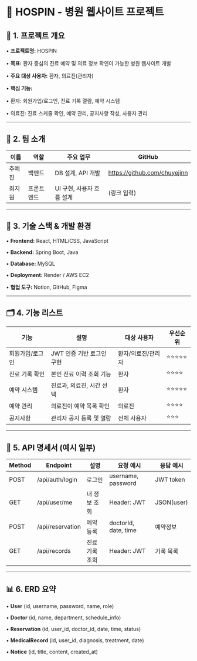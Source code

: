 # 🏥 HOSPIN - 병원 웹사이트 프로젝트

## **📌 1. 프로젝트 개요**

•	**프로젝트명:** HOSPIN

•	**목표:** 환자 중심의 진료 예약 및 의료 정보 확인이 가능한 병원 웹사이트 개발

•	**주요 대상 사용자:** 환자, 의료진(관리자)

•	**핵심 기능:**

•	환자: 회원가입/로그인, 진료 기록 열람, 예약 시스템

•	의료진: 진료 스케줄 확인, 예약 관리, 공지사항 작성, 사용자 관리

---

## **👥 2. 팀 소개**

| **이름** | **역할** | **주요 업무** | **GitHub** |
| --- | --- | --- | --- |
| 추예진 | 백엔드 | DB 설계, API 개발 | https://github.com/chuyejinn |
| 최지원 | 프론트엔드 | UI 구현, 사용자 흐름 설계 | (링크 입력) |

---

## **🧠 3. 기술 스택 & 개발 환경**

•	**Frontend:** React, HTML/CSS, JavaScript

•	**Backend:** Spring Boot, Java

•	**Database:** MySQL

•	**Deployment:** Render / AWS EC2

•	**협업 도구:** Notion, GitHub, Figma

---

## **🗂 4. 기능 리스트**

| **기능** | **설명** | **대상 사용자** | **우선순위** |
| --- | --- | --- | --- |
| 회원가입/로그인 | JWT 인증 기반 로그인 구현 | 환자/의료진/관리자 | ⭐️⭐️⭐️⭐️⭐️ |
| 진료 기록 확인 | 본인 진료 이력 조회 기능 | 환자 | ⭐️⭐️⭐️⭐️ |
| 예약 시스템 | 진료과, 의료진, 시간 선택 | 환자 | ⭐️⭐️⭐️⭐️⭐️ |
| 예약 관리 | 의료진이 예약 목록 확인 | 의료진 | ⭐️⭐️⭐️⭐️ |
| 공지사항 | 관리자 공지 등록 및 열람 | 전체 사용자 | ⭐️⭐️⭐️ |

---

## **📄 5. API 명세서 (예시 일부)**

| **Method** | **Endpoint** | **설명** | **요청 예시** | **응답 예시** |
| --- | --- | --- | --- | --- |
| POST | /api/auth/login | 로그인 | username, password | JWT token |
| GET | /api/user/me | 내 정보 조회 | Header: JWT | JSON(user) |
| POST | /api/reservation | 예약 등록 | doctorId, date, time | 예약정보 |
| GET | /api/records | 진료 기록 조회 | Header: JWT | 기록 목록 |

---

## **📊 6. ERD 요약**

•	**User** (id, username, password, name, role)

•	**Doctor** (id, name, department, schedule_info)

•	**Reservation** (id, user_id, doctor_id, date, time, status)

•	**MedicalRecord** (id, user_id, diagnosis, treatment, date)

•	**Notice** (id, title, content, created_at)
